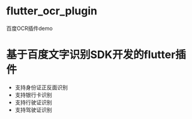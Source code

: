# flutter_ocr_plugin

百度OCR插件demo

# 基于百度文字识别SDK开发的flutter插件
- 支持身份证正反面识别
- 支持银行卡识别
- 支持行驶证识别
- 支持驾驶证识别